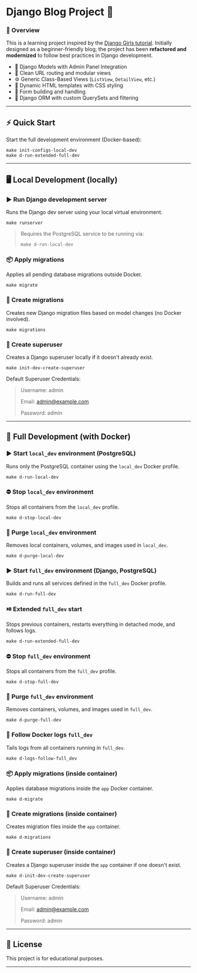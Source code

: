 # Django Blog Project 📝

### 🌟 Overview

This is a learning project inspired by the [Django Girls tutorial](https://tutorial.djangogirls.org/en/).
Initially designed as a beginner-friendly blog, the project has been **refactored and modernized** to follow best
practices in Django development.

- 🧱 Django Models with Admin Panel Integration
- 🔀 Clean URL routing and modular views
- ⚙️ Generic Class-Based Views (`ListView`, `DetailView`, etc.)
- 🎨 Dynamic HTML templates with CSS styling
- 📝 Form building and handling
- 🧠 Django ORM with custom QuerySets and filtering

---

## ⚡ Quick Start

Start the full development environment (Docker-based):

```shell
make init-configs-local-dev
make d-run-extended-full-dev
```

---

## 🖥️ Local Development (locally)

### ▶️ Run Django development server

Runs the Django dev server using your local virtual environment.

```shell
make runserver
```

> Requires the PostgreSQL service to be running via:
>```shell
>make d-run-local-dev
>```

### 📦 Apply migrations

Applies all pending database migrations outside Docker.

```shell
make migrate
```

### 🧾 Create migrations

Creates new Django migration files based on model changes (no Docker involved).

```shell
make migrations
```

### 👤 Create superuser

Creates a Django superuser locally if it doesn't already exist.

```shell
make init-dev-create-superuser
```

Default Superuser Credentials:
> Username: admin
>
>Email: admin@example.com
>
>Password: admin

---

## 🐳 Full Development (with Docker)

### ▶️ Start `local_dev` environment (PostgreSQL)

Runs only the PostgreSQL container using the `local_dev` Docker profile.

```shell
make d-run-local-dev
```

### ⛔ Stop `local_dev` environment

Stops all containers from the `local_dev` profile.

```shell
make d-stop-local-dev
```

### 🧼 Purge `local_dev` environment

Removes local containers, volumes, and images used in `local_dev`.

```shell
make d-purge-local-dev
```

### ▶️ Start `full_dev` environment (Django, PostgreSQL)

Builds and runs all services defined in the `full_dev` Docker profile.

```shell
make d-run-full-dev
```

### ⏯️ Extended `full_dev` start

Stops previous containers, restarts everything in detached mode, and follows logs.

```shell
make d-run-extended-full-dev
```

### ⛔ Stop `full_dev` environment

Stops all containers from the `full_dev` profile.

```shell
make d-stop-full-dev
```

### 🧼 Purge `full_dev` environment

Removes containers, volumes, and images used in `full_dev`.

```shell
make d-purge-full-dev
```

### 📜 Follow Docker logs `full_dev`

Tails logs from all containers running in `full_dev`.

```shell
make d-logs-follow-full_dev
```

### 📦 Apply migrations (inside container)

Applies database migrations inside the `app` Docker container.

```shell
make d-migrate
```

### 🧾 Create migrations (inside container)

Creates migration files inside the `app` container.

```shell
make d-migrations
```

### 👤 Create superuser (inside container)

Creates a Django superuser inside the `app` container if one doesn't exist.

```shell
make d-init-dev-create-superuser
```

Default Superuser Credentials:
> Username: admin
>
>Email: admin@example.com
>
>Password: admin

---

## 📎 License

This project is for educational purposes.

---